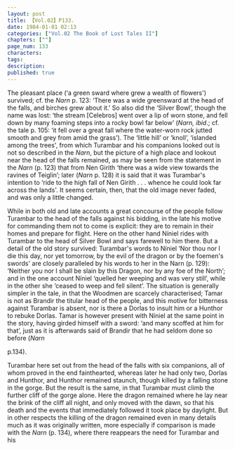 ```yaml
---
layout: post
title: 【Vol.02】P133.
date: 1984-01-01 02:13
categories: ["Vol.02 The Book of Lost Tales II"]
chapters: [""]
page_num: 133
characters: 
tags: 
description: 
published: true
---
```


<p style="text-indent: 0;">
The pleasant place (‘a green sward where grew a wealth of flowers') survived; cf. the <I>Narn</I> p. 123: ‘There was a wide greensward at the head of the falls, and birches grew about it.’ So also did the ‘Silver Bowl’, though the name was lost: ‘the stream [Celebros] went over a lip of worn stone, and fell down by many foaming steps into a rocky bowl far below’ (<I>Narn, ibid</I>.; cf. the tale p. 105: ‘it fell over a great fall where the water-worn rock jutted smooth and grey from amid the grass’). The ‘little hill’ or ‘knoll’, ‘islanded among the trees', from which Turambar and his companions looked out is not so described in the <I>Narn</I>, but the picture of a high place and lookout near the head of the falls remained, as may be seen from the statement in the <I>Narn</I> (p. 123) that from Nen Girith ‘there was a wide view towards the ravines of Teiglin’; later (<I>Narn</I> p. 128) it is said that it was Turambar's intention to ‘ride to the high fall of Nen Girith . . . whence he could look far across the lands'. It seems certain, then, that the old image never faded, and was only a little changed.
</p>

While in both old and late accounts a great concourse of the people follow Turambar to the head of the falls against his bidding, in the late his motive for commanding them not to come is explicit: they are to remain in their homes and prepare for flight. Here on the other hand Níniel rides with Turambar to the head of Silver Bowl and says farewell to him there. But a detail of the old story survived: Turambar's words to Níniel ‘Nor thou nor I die this day, nor yet tomorrow, by the evil of the dragon or by the foemen's swords' are closely paralleled by his words to her in the Narn (p. 129): ‘Neither you nor I shall be slain by this Dragon, nor by any foe of the North’; and in the one account Níniel ‘quelled her weeping and was very still’, while in the other she ‘ceased to weep and fell silent’. The situation is generally simpler in the tale, in that the Woodmen are scarcely characterised; Tamar is not as Brandir the titular head of the people, and this motive for bitterness against Turambar is absent, nor is there a Dorlas to insult him or a Hunthor to rebuke Dorlas. Tamar is however present with Níniel at the same point in the story, having girded himself with a sword: ‘and many scoffed at him for that’, just as it is afterwards said of Brandir that he had seldom done so before (<I>Narn</I>

p.134).

Turambar here set out from the head of the falls with six companions, all of whom proved in the end fainthearted, whereas later he had only two, Dorlas and Hunthor, and Hunthor remained staunch, though killed by a falling stone in the gorge. But the result is the same, in that Turambar must climb the further cliff of the gorge alone. Here the dragon remained where he lay near the brink of the cliff all night, and only moved with the dawn, so that his death and the events that immediately followed it took place by daylight. But in other respects the killing of the dragon remained even in many details much as it was originally written, more especially if comparison is made with the <I>Narn</I> (p. 134), where there reappears the need for Turambar and his

